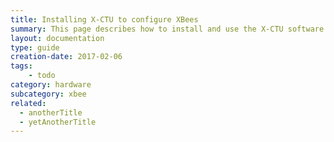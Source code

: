 ```yaml
---
title: Installing X-CTU to configure XBees
summary: This page describes how to install and use the X-CTU software to configure XBees
layout: documentation
type: guide
creation-date: 2017-02-06
tags: 
    - todo
category: hardware
subcategory: xbee
related:
  - anotherTitle
  - yetAnotherTitle
---
```


